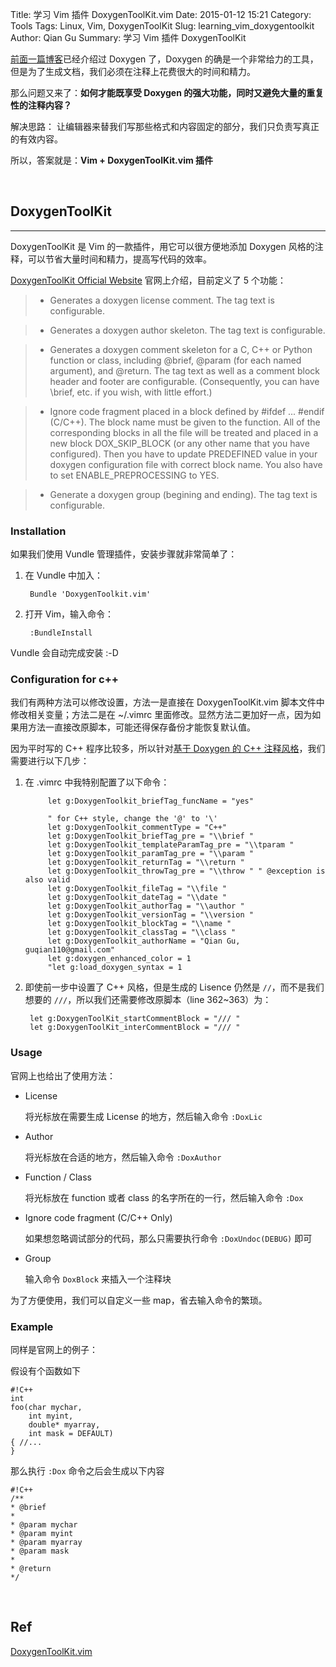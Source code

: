 Title: 学习 Vim 插件 DoxygenToolKit.vim
Date: 2015-01-12 15:21
Category: Tools
Tags: Linux, Vim, DoxygenToolKit
Slug: learning_vim_doxygentoolkit
Author: Qian Gu
Summary: 学习 Vim 插件 DoxygenToolKit

[前面一篇博客][blog1]已经介绍过 Doxygen 了，Doxygen 的确是一个非常给力的工具，但是为了生成文档，我们必须在注释上花费很大的时间和精力。

那么问题又来了：**如何才能既享受 Doxygen 的强大功能，同时又避免大量的重复性的注释内容？**

解决思路： 让编辑器来替我们写那些格式和内容固定的部分，我们只负责写真正的有效内容。

所以，答案就是：**Vim + DoxygenToolKit.vim 插件**

<br>

## DoxygenToolKit
* * *

DoxygenToolKit 是 Vim 的一款插件，用它可以很方便地添加 Doxygen 风格的注释，可以节省大量时间和精力，提高写代码的效率。

[DoxygenToolKit Official Website][official] 官网上介绍，目前定义了 5 个功能：

> + Generates a doxygen license comment.  The tag text is configurable. 

> + Generates a doxygen author skeleton.  The tag text is configurable. 

> + Generates a doxygen comment skeleton for a C, C++ or Python function or class, including @brief, @param (for each named argument), and @return. The tag  text as well as a comment block header and footer are configurable. (Consequently, you can have \brief, etc. if you wish, with little effort.) 

> + Ignore code fragment placed in a block defined by #ifdef ... #endif (C/C++).  The  block name must be given to the function. All of the corresponding blocks 
in all the file will be treated and placed in a new block DOX_SKIP_BLOCK (or any other name that you have configured).  Then you have to update PREDEFINED value in your doxygen configuration file with correct block name. You also have to set ENABLE_PREPROCESSING to YES. 

> + Generate a doxygen group (begining and ending). The tag text is configurable. 

### Installation

如果我们使用 Vundle 管理插件，安装步骤就非常简单了：

1. 在 Vundle 中加入：

        Bundle 'DoxygenToolkit.vim'
        
2. 打开 Vim，输入命令：

        :BundleInstall
        
Vundle 会自动完成安装 :-D

### Configuration for c++

我们有两种方法可以修改设置，方法一是直接在 DoxygenToolKit.vim 脚本文件中修改相关变量；方法二是在 ~/.vimrc 里面修改。显然方法二更加好一点，因为如果用方法一直接改原脚本，可能还得保存备份才能恢复默认值。

因为平时写的 C++ 程序比较多，所以针对[基于 Doxygen 的 C++ 注释风格][blog2]，我们需要进行以下几步：

1. 在 .vimrc 中我特别配置了以下命令：

            let g:DoxygenToolkit_briefTag_funcName = "yes"

            " for C++ style, change the '@' to '\'
            let g:DoxygenToolkit_commentType = "C++"
            let g:DoxygenToolkit_briefTag_pre = "\\brief "
            let g:DoxygenToolkit_templateParamTag_pre = "\\tparam "
            let g:DoxygenToolkit_paramTag_pre = "\\param "
            let g:DoxygenToolkit_returnTag = "\\return "
            let g:DoxygenToolkit_throwTag_pre = "\\throw " " @exception is also valid
            let g:DoxygenToolkit_fileTag = "\\file "
            let g:DoxygenToolkit_dateTag = "\\date "
            let g:DoxygenToolkit_authorTag = "\\author "
            let g:DoxygenToolkit_versionTag = "\\version "
            let g:DoxygenToolkit_blockTag = "\\name "
            let g:DoxygenToolkit_classTag = "\\class "
            let g:DoxygenToolkit_authorName = "Qian Gu, guqian110@gmail.com"
            let g:doxygen_enhanced_color = 1
            "let g:load_doxygen_syntax = 1

2. 即使前一步中设置了 C++ 风格，但是生成的 Lisence 仍然是 `//`，而不是我们想要的 `///`，所以我们还需要修改原脚本（line 362~363）为：

        let g:DoxygenToolKit_startCommentBlock = "/// "
        let g:DoxygenToolKit_interCommentBlock = "/// "

### Usage

官网上也给出了使用方法：

+ License

    将光标放在需要生成 License 的地方，然后输入命令 `:DoxLic`
    
+ Author

    将光标放在合适的地方，然后输入命令 `:DoxAuthor`

+ Function / Class

    将光标放在 function 或者 class 的名字所在的一行，然后输入命令 `:Dox`

+ Ignore code fragment (C/C++ Only)

    如果想忽略调试部分的代码，那么只需要执行命令 `:DoxUndoc(DEBUG)` 即可

+ Group

    输入命令 `DoxBlock` 来插入一个注释块

为了方便使用，我们可以自定义一些 map，省去输入命令的繁琐。

### Example

同样是官网上的例子：

假设有个函数如下

    #!C++
    int 
    foo(char mychar, 
        int myint, 
        double* myarray, 
        int mask = DEFAULT) 
    { //... 
    } 

那么执行 `:Dox` 命令之后会生成以下内容

    #!C++
    /** 
    * @brief 
    * 
    * @param mychar 
    * @param myint 
    * @param myarray 
    * @param mask 
    * 
    * @return 
    */ 

[official]: http://www.vim.org/scripts/script.php?script_id=987

<br>

## Ref

[DoxygenToolKit.vim][official]

[blog1]: http://guqian110.github.io/pages/2015/01/11/how_to_analysize_code_elegantly.html

[blog2]: http://blog.csdn.net/czyt1988/article/details/8901191
